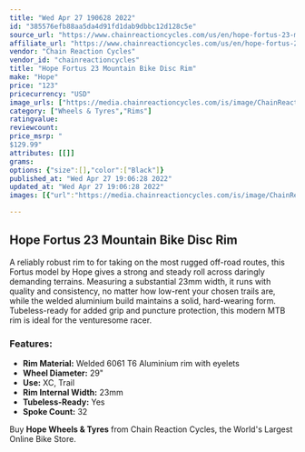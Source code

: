 ```yaml
---
title: "Wed Apr 27 190628 2022"
id: "385576efb88aa5da4d91fd1dab9dbbc12d128c5e"
source_url: "https://www.chainreactioncycles.com/us/en/hope-fortus-23-mountain-bike-disc-rim/rp-prod190018"
affiliate_url: "https://www.chainreactioncycles.com/us/en/hope-fortus-23-mountain-bike-disc-rim/rp-prod190018"
vendor: "Chain Reaction Cycles"
vendor_id: "chainreactioncycles"
title: "Hope Fortus 23 Mountain Bike Disc Rim"
make: "Hope"
price: "123"
pricecurrency: "USD"
image_urls: ["https://media.chainreactioncycles.com/is/image/ChainReactionCycles/prod190018_Black_NE_01?wid=500&hei=505"]
category: ["Wheels & Tyres","Rims"]
ratingvalue: 
reviewcount: 
price_msrp: "
$129.99"
attributes: [[]]
grams: 
options: {"size":[],"color":["Black"]}
published_at: "Wed Apr 27 19:06:28 2022"
updated_at: "Wed Apr 27 19:06:28 2022"
images: [{"url":"https://media.chainreactioncycles.com/is/image/ChainReactionCycles/prod190018_Black_NE_01?wid=500&hei=505","path":"full/e6843d1ef1a05d85eccde5fa8c6c675b361a681c.jpg","checksum":"d1774cff71faf62ac0cb7cb3051cccef","status":"downloaded"}]

---
```

<h2 class="from-description-field">Hope Fortus 23 Mountain Bike Disc Rim</h2><p>A reliably robust rim to for taking on the most rugged off-road routes, this Fortus model by Hope gives a strong and steady roll across daringly demanding terrains. Measuring a substantial 23mm width, it runs with quality and consistency, no matter how low-rent your chosen trails are, while the welded aluminium build maintains a solid, hard-wearing form. Tubeless-ready for added grip and puncture protection, this modern MTB rim is ideal for the venturesome racer. </p><h3>Features:</h3><ul> <li><strong>Rim Material:</strong> Welded 6061 T6 Aluminium rim with eyelets </li> <li><strong>Wheel Diameter:</strong> 29" </li> <li><strong>Use:</strong> XC, Trail </li> <li><strong>Rim Internal Width:</strong> 23mm </li>  <li><strong>Tubeless-Ready:</strong> Yes </li> <li><strong>Spoke Count:</strong> 32</li></ul><p class="from-description-field">Buy <strong>Hope Wheels & Tyres</strong> from Chain Reaction Cycles, the World's Largest Online Bike Store.</p>